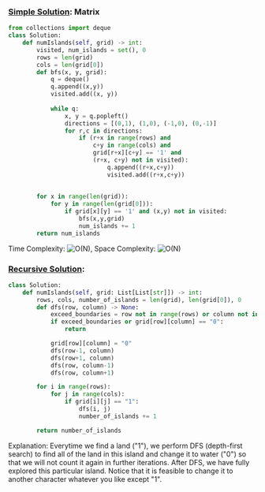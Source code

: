 ### [Simple Solution](/Graph/NumberOfIslands/basic_sol.py): Matrix

```python
from collections import deque
class Solution:
    def numIslands(self, grid) -> int:
        visited, num_islands = set(), 0
        rows = len(grid)
        cols = len(grid[0])
        def bfs(x, y, grid):
            q = deque()
            q.append((x,y))
            visited.add((x, y))
            
            while q:
                x, y = q.popleft()
                directions = [(0,1), (1,0), (-1,0), (0,-1)]
                for r,c in directions:
                    if (r+x in range(rows) and 
                        c+y in range(cols) and 
                        grid[r+x][c+y] == '1' and 
                        (r+x, c+y) not in visited):
                            q.append((r+x,c+y))
                            visited.add((r+x,c+y))
            
        
        for x in range(len(grid)):
            for y in range(len(grid[0])):
                if grid[x][y] == '1' and (x,y) not in visited:
                    bfs(x,y,grid)
                    num_islands += 1
        return num_islands
```

Time Complexity: ![O(N)](<https://latex.codecogs.com/svg.image?\inline&space;O(N)>), 
Space Complexity: ![O(N)](<https://latex.codecogs.com/svg.image?\inline&space;O(N)>)


### [Recursive Solution](/Graph/NumberOfIslands/recursive_sol.py):
``` python
class Solution:
    def numIslands(self, grid: List[List[str]]) -> int:
        rows, cols, number_of_islands = len(grid), len(grid[0]), 0 
        def dfs(row, column) -> None:
            exceed_boundaries = row not in range(rows) or column not in range(cols)
            if exceed_boundaries or grid[row][column] == "0":
                return

            grid[row][column] = "0"
            dfs(row-1, column)
            dfs(row+1, column)
            dfs(row, column-1)
            dfs(row, column+1)

        for i in range(rows):
            for j in range(cols):
                if grid[i][j] == "1":
                    dfs(i, j)
                    number_of_islands += 1

        return number_of_islands
```
Explanation: Everytime we find a land ("1"), we perform DFS (depth-first search) to find all of the land in this island and change it to water ("0") so that we will not count it again in further iterations. After DFS, we have fully explored this particular island. Notice that it is feasible to change it to another character whatever you like except "1".
